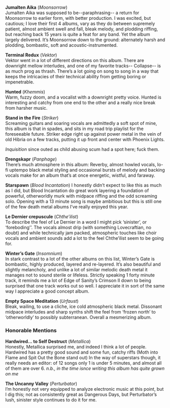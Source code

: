 **Jumalten Aika** (*Moonsorrow*)  
Jumalten Aika was supposed to be--paraphrasing-- a return for Moonsorrow to earlier form, with better production. I was excited, but cautious; I love their first 4 albums, vary as they do between supremely patient, almost ambient swell and fall, bleak melody, and plodding riffing, but reaching back 15 years is quite a feat for any band. Yet the album largely delivered. It’s Moonsorrow down to the ground: alternately harsh and plodding, bombastic, soft and acoustic-instrumented.

**Terminal Redux** (*Vektor*)  
Vektor went in a lot of different directions on this album. There are downright mellow interludes, and one of my favorite tracks-- Collapse-- is as much prog as thrash.  There’s a lot going on song to song in a way that keeps the intricacies of their technical ability from getting boring or impenetrable.  

**Hunted** (*Khemmis*)  
Warm, fuzzy doom, and a vocalist with a downright pretty voice. Hunted is interesting and catchy from one end to the other and a really nice break from harsher music.

**Stand in the Fire** (*Striker*)  
Screaming guitars and soaring vocals are admittedly a soft spot of mine, this album is that in spades, and sits in my road trip playlist for the foreseeable future. Striker edge right up against power metal in the vein of old Hibria on a few tracks, putting it up front and center with Phoenix Lights.

*Inquisition* since outed as child abusing scum had a spot here; fuck them.

**Drengskapr** (*Panphage*)  
There’s much atmosphere in this album: Reverby, almost howled vocals, lo-fi uptempo black metal styling and occasional bursts of melody and backing vocals make for an album that’s at once energetic,  wistful, and faraway.

**Starspawn** (*Blood Incantation*)
I honestly didn’t expect to like this as much as I did, but Blood Incantation do great work layering a foundation of powerful, otherworldly murk with midpace riffing and the odd screaming solo. Opening with a 13 minute song is maybe ambitious but this is still one of the few death metal albums I’ve really enjoyed this year.

**Le Dernier crepuscule** (*Chthe’ilist*)  
To describe the feel of Le Dernier in a word I might pick ‘sinister’, or ‘foreboding’’. The vocals almost drip (with something Lovecraftian, no doubt) and while technically jam packed, atmospheric touches like choir vocals and ambient sounds add a lot to the feel Chthe’ilist seem to be going for.

**Winter’s Gate** (*Insomnium*)  
In stark contrast to a lot of the other albums on this list, Winter’s Gate is bombastic, highly produced, layered and re-layered. It’s also beautiful and slightly melancholy, and unlike a lot of similar melodic death metal it manages not to sound sterile or lifeless. Strictly speaking 1 forty minute track, it reminds me a lot of Edge of Sanity’s Crimson II down to being surprised that one track works out so well. I appreciate it in sort of the same way I appreciate a good concept album.

**Empty Space Meditation** (*Urfaust*)  
Bleak, wailing, to use a cliche, ice cold atmospheric black metal. Dissonant midpace interludes and sharp synths shift the feel from ‘frozen north’ to ‘otherworldly’ to possibly subterranean. Overall a mesmerizing album. 

### Honorable Mentions
**Hardwired… to Self Destruct** (*Metallica*)  
Honestly, Metallica surprised me, and indeed I think a lot of people. Hardwired has a pretty good sound and some fun, catchy riffs (Moth into Flame and Spit Out the Bone stand out) In the way of superstars though, it really needs an editor: of 12 songs only 1 is under 5 minutes, and almost all of them are over 6. *n.b., in the time isnce writing this album has quite grown on me*

**The Uncanny Valley** (*Perturbator*)  
I’m honestly not very equipped to analyze electronic music at this point, but I dig this; not as consistently great as Dangerous Days, but Perturbator’s lush, sinister style continues to do it for me.

